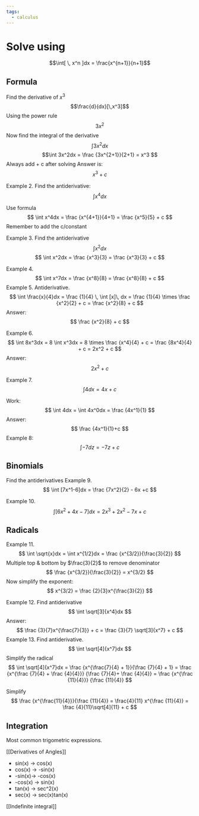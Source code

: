 ```yaml
---
tags:
  - calculus
---
```

# Solve using 

$$\int[ \, x^n  ]dx = \frac{x^{n+1}}{n+1}$$
## Formula
Find the derivative of $x^3$
$$\frac{d}{dx}[\,x^3]$$
Using the power rule
$$3x^2$$
Now find the integral of the derivative
$$\int 3x^2dx$$
$$\int 3x^2dx = \frac {3x^{2+1}}{2+1} = x^3 $$
Always add + c after solving
Answer is:
$$
x^3 + c 
$$


Example 2.
Find the antiderivative:
$$
\int x^4dx 
$$

Use formula
$$
\int x^4dx = \frac {x^{4+1}}{4+1} = \frac {x^5}{5} + c
$$
Remember to add the c/constant

Example 3.
Find the antiderivative
$$
\int x^2dx
$$
$$
\int x^2dx = \frac {x^3}{3} = \frac {x^3}{3} + c
$$

Example 4.
$$
\int x^7dx = \frac {x^8}{8} = \frac {x^8}{8} + c
$$
Example 5.
Antiderivative.
$$
\int \frac{x}{4}dx = \frac {1}{4} \, \int [x]\, dx = \frac {1}{4} \times \frac {x^2}{2} + c = \frac {x^2}{8} + c
$$
Answer: 
$$
\frac {x^2}{8} + c
$$

Example 6.
$$
\int  8x^3dx = 8 \int x^3dx = 8 \times \frac {x^4}{4} + c = \frac {8x^4}{4} + c = 2x^2 + c
$$
Answer: 
$$
2x^2 + c
$$

Example 7.
$$
\int 4dx = 4x+c
$$

Work:
$$
\int 4dx = \int 4x^0dx = \frac {4x^1}{1}
$$
Answer:
$$
\frac {4x^1}{1}+c
$$
Example 8:
$$
\int -7dz = -7z + c
$$

## Binomials
Find the antiderivatives
Example 9.
$$
\int [7x^1-6]dx = \frac {7x^2}{2} - 6x +c
$$

Example 10.
$$
\int [6x^2+4x-7]dx = 2x^3+2x^2-7x + c
$$
## Radicals
Example 11.
$$
\int \sqrt{x}dx = \int x^{1/2}dx = \frac {x^{3/2}}{\frac{3}{2}}  
$$
Multiple top & bottom by $\frac{3}{2}$ to remove denominator
$$
\frac {x^{3/2}}{\frac{3}{2}} = x^{3/2} 
$$
Now simplify the exponent:
$$
x^{3/2} = \frac {2}{3}x^{\frac{3}{2}}
$$

Example 12.
Find antiderivative
$$
\int \sqrt[3]{x^4}dx
$$
 Answer:
 $$
\frac {3}{7}x^{\frac{7}{3}} + c = \frac {3}{7} \sqrt[3]{x^7} + c
$$
Example 13.
Find antiderivative.
$$
\int \sqrt[4]{x^7}dx
$$
Simplify the radical
$$
\int \sqrt[4]{x^7}dx = \frac {x^{\frac{7}{4} + 1}}{\frac {7}{4} + 1} = \frac {x^{\frac {7}{4} + \frac {4}{4}}} {\frac {7}{4}+ \frac {4}{4}} = \frac {x^{\frac {11}{4}}} {\frac {11}{4}}
$$

Simplify
$$
\frac {x^{\frac{11}{4}}}{\frac {11}{4}} = \frac{4}{11} x^{\frac {11}{4}} = \frac {4}{11}\sqrt[4]{11} + c 
$$

## Integration

Most common trigometric expressions.

[[Derivatives of Angles]]
- sin(x) -> cos(x)
- cos(x) -> -sin(x)
- -sin(x)-> -cos(x)
- -cos(x) -> sin(x)
- tan(x) -> sec^2(x)
- sec(x) -> sec(x)tan(x)

[[Indefinite integral]]
